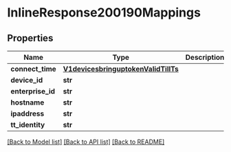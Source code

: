 # InlineResponse200190Mappings

## Properties
Name | Type | Description | Notes
------------ | ------------- | ------------- | -------------
**connect_time** | [**V1devicesbringuptokenValidTillTs**](V1devicesbringuptokenValidTillTs.md) |  | [optional] 
**device_id** | **str** |  | [optional] 
**enterprise_id** | **str** |  | [optional] 
**hostname** | **str** |  | [optional] 
**ipaddress** | **str** |  | [optional] 
**tt_identity** | **str** |  | [optional] 

[[Back to Model list]](../README.md#documentation-for-models) [[Back to API list]](../README.md#documentation-for-api-endpoints) [[Back to README]](../README.md)

